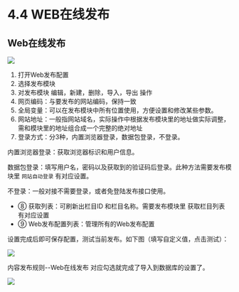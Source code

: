 # 4.4 WEB在线发布


## Web在线发布 

![](http://imgs.leesven.com/2016/locoyimgs/73.png)

1. 打开Web发布配置
2. 选择发布模块
3. 对发布模块 编辑，新建，删除，导入，导出 操作
4. 网页编码：与要发布的网站编码，保持一致
5. 全局变量：可以在发布模块中所有位置使用，方便设置和修改某些参数。
6. 网站地址：一般指网站域名，实际操作中根据发布模块里的地址做实际调整，需和模块里的地址组合成一个完整的绝对地址
7. 登录方式：分3种，内置浏览器登录，数据包登录，不登录。

内置浏览器登录：获取浏览器标识和用户信息。

数据包登录：填写用户名，密码以及获取到的验证码后登录。此种方法需要发布模块里 `网站自动登录` 有对应设置。

不登录：一般对接不需要登录，或者免登陆发布接口使用。

*   ⑧ 获取列表：可刷新出栏目ID 和栏目名称。需要发布模块里 获取栏目列表 有对应设置
*   ⑨ Web发布配置列表：管理所有的Web发布配置

设置完成后即可保存配置，测试当前发布。如下图（填写自定义值，点击测试）：

![](http://imgs.leesven.com/2016/locoyimgs/74.png)

内容发布规则--Web在线发布 对应勾选就完成了导入到数据库的设置了。

![](http://imgs.leesven.com/2016/locoyimgs/75.png)